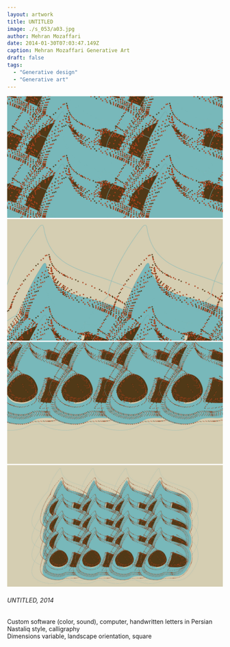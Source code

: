 ```yaml
---
layout: artwork
title: UNTITLED
image: ./s_053/a03.jpg
author: Mehran Mozaffari
date: 2014-01-30T07:03:47.149Z
caption: Mehran Mozaffari Generative Art
draft: false
tags: 
  - "Generative design"
  - "Generative art"
---
```


![UNTITLED - Mehran Mozaffari Generative Art](./s_053/a01.jpg)
![UNTITLED - Mehran Mozaffari Generative Art](./s_053/a02.jpg)
![UNTITLED - Mehran Mozaffari Generative Art](./s_053/a03.jpg)
![UNTITLED - Mehran Mozaffari Generative Art](./s_053/a04.jpg)


###### UNTITLED, 2014
Custom software (color, sound), computer, handwritten letters in Persian Nastaliq style, calligraphy <br>
Dimensions variable, landscape orientation, square